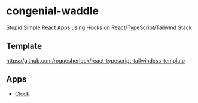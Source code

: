 # congenial-waddle

Stupid Simple React Apps using Hooks on React/TypeScript/Tailwind Stack

## Template

https://github.com/roguesherlock/react-typescript-tailwindcss-template

## Apps

- [Clock](https://github.com/roguesherlock/react-clock)
